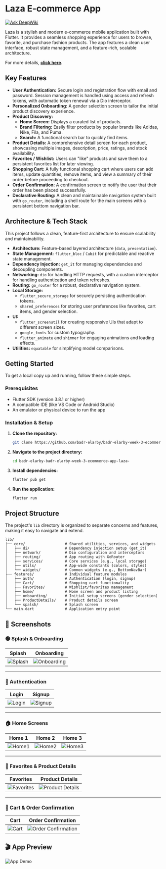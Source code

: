# Laza E-commerce App
[![Ask DeepWiki](https://devin.ai/assets/askdeepwiki.png)](https://deepwiki.com/Badr-Elarby/Badr-Elarby-Week-3-Ecommerce-App-Laza-)

Laza is a stylish and modern e-commerce mobile application built with Flutter. It provides a seamless shopping experience for users to browse, favorite, and purchase fashion products. The app features a clean user interface, robust state management, and a feature-rich, scalable architecture.

For more details, **[click here](https://deepwiki.com/Badr-Elarby/Badr-Elarby-Week-3-Ecommerce-App-Laza-/2.1-clean-architecture-and-layered-design)**.

## Key Features

- **User Authentication:** Secure login and registration flow with email and password. Session management is handled using access and refresh tokens, with automatic token renewal via a Dio interceptor.
- **Personalized Onboarding:** A gender selection screen to tailor the initial product discovery experience.
- **Product Discovery:**
    - **Home Screen:** Displays a curated list of products.
    - **Brand Filtering:** Easily filter products by popular brands like Adidas, Nike, Fila, and Puma.
    - **Search:** A functional search bar to quickly find items.
- **Product Details:** A comprehensive detail screen for each product, showcasing multiple images, description, price, ratings, and stock availability.
- **Favorites / Wishlist:** Users can "like" products and save them to a persistent favorites list for later viewing.
- **Shopping Cart:** A fully functional shopping cart where users can add items, update quantities, remove items, and view a summary of their order before proceeding to checkout.
- **Order Confirmation:** A confirmation screen to notify the user that their order has been placed successfully.
- **Declarative Routing:** A clean and maintainable navigation system built with `go_router`, including a shell route for the main screens with a persistent bottom navigation bar.

## Architecture & Tech Stack

This project follows a clean, feature-first architecture to ensure scalability and maintainability.

- **Architecture:** Feature-based layered architecture (`data`, `presentation`).
- **State Management:** `flutter_bloc` / `Cubit` for predictable and reactive state management.
- **Dependency Injection:** `get_it` for managing dependencies and decoupling components.
- **Networking:** `dio` for handling HTTP requests, with a custom interceptor for handling authentication and token refreshes.
- **Routing:** `go_router` for a robust, declarative navigation system.
- **Local Storage:**
  - `flutter_secure_storage` for securely persisting authentication tokens.
  - `shared_preferences` for storing user preferences like favorites, cart items, and gender selection.
- **UI:**
  - `flutter_screenutil` for creating responsive UIs that adapt to different screen sizes.
  - `google_fonts` for custom typography.
  - `flutter_animate` and `shimmer` for engaging animations and loading effects.
- **Utilities:** `equatable` for simplifying model comparisons.

## Getting Started

To get a local copy up and running, follow these simple steps.

### Prerequisites

- Flutter SDK (version 3.8.1 or higher)
- A compatible IDE (like VS Code or Android Studio)
- An emulator or physical device to run the app

### Installation & Setup

1.  **Clone the repository:**
    ```sh
    git clone https://github.com/badr-elarby/badr-elarby-week-3-ecommerce-app-laza-.git
    ```
2.  **Navigate to the project directory:**
    ```sh
    cd badr-elarby-badr-elarby-week-3-ecommerce-app-laza-
    ```
3.  **Install dependencies:**
    ```sh
    flutter pub get
    ```
4.  **Run the application:**
    ```sh
    flutter run
    ```

## Project Structure

The project's `lib` directory is organized to separate concerns and features, making it easy to navigate and extend.

```
lib/
├── core/                  # Shared utilities, services, and widgets
│   ├── di/                # Dependency injection setup (get_it)
│   ├── network/           # Dio configuration and interceptors
│   ├── routing/           # App routing with GoRouter
│   ├── services/          # Core services (e.g., local storage)
│   ├── utils/             # App-wide constants (colors, styles)
│   └── widgets/           # Common widgets (e.g., BottomNavBar)
├── features/              # Individual feature modules
│   ├── auth/              # Authentication (login, signup)
│   ├── Cart/              # Shopping cart functionality
│   ├── Favorites/         # Wishlist/favorites management
│   ├── home/              # Home screen and product listing
│   ├── onboarding/        # Initial setup screens (gender selection)
│   ├── ProductDetails/    # Product details screen
│   └── spalsh/            # Splash screen
└── main.dart              # Application entry point
```


## 📸 Screenshots

### 🟢 Splash & Onboarding
| Splash | Onboarding |
|:--:|:--:|
| ![Splash](screenshots/splash.jpg) | ![Onboarding](screenshots/onboarding.jpg) |

---

### 🔐 Authentication
| Login | Signup |
|:--:|:--:|
| ![Login](screenshots/login.jpg) | ![Signup](screenshots/signup.jpg) |

---

### 🏠 Home Screens
| Home 1 | Home 2 | Home 3 |
|:--:|:--:|:--:|
| ![Home1](screenshots/home0.jpg) | ![Home2](screenshots/home1.jpg) | ![Home3](screenshots/home2.jpg) |

---

### 💖 Favorites & Product Details
| Favorites | Product Details |
|:--:|:--:|
| ![Favorites](screenshots/favourite.jpg) | ![Product Details](screenshots/ProductDetails.jpg) |

---

### 🛒 Cart & Order Confirmation
| Cart | Order Confirmation |
|:--:|:--:|
| ![Cart](screenshots/cart.jpg) | ![Order Confirmation](screenshots/OrderConfirmation.jpg) |


## 🎬 App Preview

![App Demo](screenshots/demo.gif)


